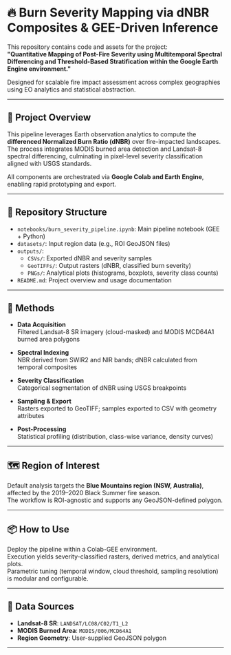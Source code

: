 # 🔥 Burn Severity Mapping via dNBR Composites & GEE-Driven Inference

This repository contains code and assets for the project:  
**"Quantitative Mapping of Post-Fire Severity using Multitemporal Spectral Differencing and Threshold-Based Stratification within the Google Earth Engine environment."**

Designed for scalable fire impact assessment across complex geographies using EO analytics and statistical abstraction.

---

## 📌 Project Overview

This pipeline leverages Earth observation analytics to compute the **differenced Normalized Burn Ratio (dNBR)** over fire-impacted landscapes.  
The process integrates MODIS burned area detection and Landsat-8 spectral differencing, culminating in pixel-level severity classification aligned with USGS standards.

All components are orchestrated via **Google Colab and Earth Engine**, enabling rapid prototyping and export.

---

## 📂 Repository Structure

- `notebooks/burn_severity_pipeline.ipynb`: Main pipeline notebook (GEE + Python)
- `datasets/`: Input region data (e.g., ROI GeoJSON files)
- `outputs/`:
  - `CSVs/`: Exported dNBR and severity samples
  - `GeoTIFFs/`: Output rasters (dNBR, classified burn severity)
  - `PNGs/`: Analytical plots (histograms, boxplots, severity class counts)
- `README.md`: Project overview and usage documentation

---

## 🧠 Methods

- **Data Acquisition**  
  Filtered Landsat-8 SR imagery (cloud-masked) and MODIS MCD64A1 burned area polygons

- **Spectral Indexing**  
  NBR derived from SWIR2 and NIR bands; dNBR calculated from temporal composites

- **Severity Classification**  
  Categorical segmentation of dNBR using USGS breakpoints

- **Sampling & Export**  
  Rasters exported to GeoTIFF; samples exported to CSV with geometry attributes

- **Post-Processing**  
  Statistical profiling (distribution, class-wise variance, density curves)

---

## 🗺️ Region of Interest

Default analysis targets the **Blue Mountains region (NSW, Australia)**, affected by the 2019–2020 Black Summer fire season.  
The workflow is ROI-agnostic and supports any GeoJSON-defined polygon.

---

## 📦 How to Use

Deploy the pipeline within a Colab-GEE environment.  
Execution yields severity-classified rasters, derived metrics, and analytical plots.  
Parametric tuning (temporal window, cloud threshold, sampling resolution) is modular and configurable.

---

## 📡 Data Sources

- **Landsat-8 SR**: `LANDSAT/LC08/C02/T1_L2`  
- **MODIS Burned Area**: `MODIS/006/MCD64A1`  
- **Region Geometry**: User-supplied GeoJSON polygon

---
